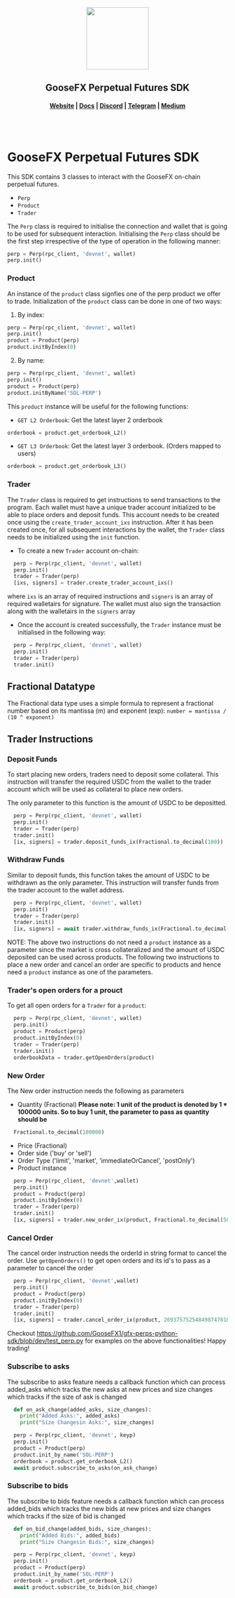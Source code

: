   <div align="center">
  <img height="142" src="https://media.goosefx.io/logos/GooseFX-light.png" />
  <h2>GooseFX Perpetual Futures SDK</h2>

  <h4>
    <a href="https://goosefx.io">Website</a>
    <span> | </span>
    <a href="https://docs.goosefx.io">Docs</a>
    <span> | </span>
    <a href="https://discord.com/channels/833693973687173121/833742620371058688">Discord</a>
    <span> | </span>
    <a href="https://www.t.me/goosefx">Telegram</a>
    <span> | </span>
    <a href="https://medium.com/goosefx">Medium</a>
  </h4>
  <br />
  <br />
</div>

# GooseFX Perpetual Futures SDK

This SDK contains 3 classes to interact with the GooseFX on-chain perpetual futures.

- `Perp`
- `Product`
- `Trader`

The `Perp` class is required to initialise the connection and wallet that is going to be used for subsequent interaction.
Initialising the `Perp` class should be the first step irrespective of the type of operation in the following manner:

```python
perp = Perp(rpc_client, 'devnet', wallet)
perp.init()
```

### Product

An instance of the `product` class signfies one of the perp product we offer to trade. Initialization of the `product` class can be done in one of two ways:

1. By index:

```python
perp = Perp(rpc_client, 'devnet', wallet)
perp.init()
product = Product(perp)
product.initByIndex(0)
```

2. By name:

```python
perp = Perp(rpc_client, 'devnet', wallet)
perp.init()
product = Product(perp)
product.initByName('SOL-PERP')
```

This `product` instance will be useful for the following functions:

- `GET L2 Orderbook`: Get the latest layer 2 orderbook

```python
orderbook = product.get_orderbook_L2()
```

- `GET L3 Orderbook`: Get the latest layer 3 orderbook. (Orders mapped to users)

```python
orderbook = product.get_orderbook_L3()
```

### Trader

The `Trader` class is required to get instructions to send transactions to the program. Each wallet must have a unique trader account initialized to be able to place orders and deposit funds. This account needs to be created once using the `create_trader_account_ixs` instruction. After it has been created once, for all subsequent interactions by the wallet, the `Trader` class needs to be initialized using the `init` function.

- To create a new `Trader` account on-chain:

```python
  perp = Perp(rpc_client, 'devnet', wallet)
  perp.init()
  trader = Trader(perp)
  [ixs, signers] = trader.create_trader_account_ixs()
```

where `ixs` is an array of required instructions and `signers` is an array of required walletairs for signature. The wallet must also sign the transaction along with the walletairs in the `signers` array

- Once the account is created successfully, the `Trader` instance must be initialised in the following way:

```python
  perp = Perp(rpc_client, 'devnet', wallet)
  perp.init()
  trader = Trader(perp)
  trader.init()
```

## Fractional Datatype

The Fractional data type uses a simple formula to represent a fractional number based on its mantissa (m) and exponent (exp):
`number = mantissa / (10 ^ exponent)`

## Trader Instructions

### Deposit Funds

To start placing new orders, traders need to deposit some collateral. This instruction will transfer the required USDC from the wallet to the trader account which will be used as collateral to place new orders.

The only parameter to this function is the amount of USDC to be depositted.

```python
  perp = Perp(rpc_client, 'devnet', wallet)
  perp.init()
  trader = Trader(perp)
  trader.init()
  [ix, signers] = trader.deposit_funds_ix(Fractional.to_decimal(100))
```

### Withdraw Funds

Similar to deposit funds, this function takes the amount of USDC to be withdrawn as the only parameter. This instruction will transfer funds from the trader account to the wallet address.

```python
  perp = Perp(rpc_client, 'devnet', wallet)
  perp.init()
  trader = Trader(perp)
  trader.init()
  [ix, signers] = await trader.withdraw_funds_ix(Fractional.to_decimal(100))
```

NOTE: The above two instructions do not need a `product` instance as a parameter since the market is cross collateralized and the amount of USDC deposited can be used across products. The following two instructions to place a new order and cancel an order are specific to products and hence need a `product` instance as one of the parameters.

### Trader's open orders for a prouct

To get all open orders for a `Trader` for a `product`:

```python
  perp = Perp(rpc_client, 'devnet', wallet)
  perp.init()
  product = Product(perp)
  product.initByIndex(0)
  trader = Trader(perp)
  trader.init()
  orderbookData = trader.getOpenOrders(product)
```

### New Order

The New order instruction needs the following as parameters

- Quantity (Fractional)
  **Please note: 1 unit of the product is denoted by 1 \* 100000 units. So to buy 1 unit, the parameter to pass as quantity should be**

```python
  Fractional.to_decimal(100000)
```

- Price (Fractional)
- Order side ('buy' or 'sell')
- Order Type ('limit', 'market', 'immediateOrCancel', 'postOnly')
- Product instance

```python
  perp = Perp(rpc_client, 'devnet',wallet)
  perp.init()
  product = Product(perp)
  product.initByIndex(0)
  trader = Trader(perp)
  trader.init()
  [ix, signers] = trader.new_order_ix(product, Fractional.to_decimal(50000), Fractional.to_decimal(35), 'ask', 'limit')
```

### Cancel Order

The cancel order instruction needs the orderId in string format to cancel the order. Use `getOpenOrders()` to get open orders and its id's to pass as a parameter to cancel the order

```python
  perp = Perp(rpc_client, 'devnet',wallet)
  perp.init()
  product = Product(perp)
  product.initByIndex(0)
  trader = Trader(perp)
  trader.init()
  [ix, signers] = trader.cancel_order_ix(product, 269375752548498747818049433352371) # Get this order id from t.get_open_orders()
```

Checkout https://github.com/GooseFX1/gfx-perps-python-sdk/blob/dev/test_perp.py for examples on the above functionalities! Happy trading!

### Subscribe to asks

The subscribe to asks feature needs a callback function which can process added_asks which tracks the new asks at new prices and size changes which tracks if the size of ask is changed

```python
  def on_ask_change(added_asks, size_changes):
    print("Added Asks:", added_asks)
    print("Size Changesin Asks:", size_changes)

  perp = Perp(rpc_client, 'devnet', keyp)
  perp.init()
  product = Product(perp)
  product.init_by_name('SOL-PERP')
  orderbook = product.get_orderbook_L2()
  await product.subscribe_to_asks(on_ask_change)

```

### Subscribe to bids

The subscribe to bids feature needs a callback function which can process added_bids which tracks the new bids at new prices and size changes which tracks if the size of bid is changed

```python
  def on_bid_change(added_bids, size_changes):
    print("Added Bids:", added_bids)
    print("Size Changesin Bids:", size_changes)

  perp = Perp(rpc_client, 'devnet', keyp)
  perp.init()
  product = Product(perp)
  product.init_by_name('SOL-PERP')
  orderbook = product.get_orderbook_L2()
  await product.subscribe_to_bids(on_bid_change)

```

